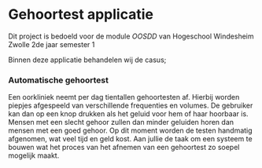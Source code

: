 # Gehoortest applicatie
Dit project is bedoeld voor de module *OOSDD* van Hogeschool Windesheim Zwolle 2de jaar semester 1

Binnen deze applicatie behandelen wij de casus;

### Automatische gehoortest

Een oorkliniek neemt per dag tientallen gehoortesten af. Hierbij worden piepjes afgespeeld van verschillende frequenties en volumes. De gebruiker kan dan op een knop drukken als het geluid voor hem of haar hoorbaar is. Mensen met een slecht gehoor zullen dan minder geluiden horen dan mensen met een goed gehoor. Op dit moment worden de testen handmatig afgenomen, wat veel tijd en geld kost. Aan jullie de taak om een systeem te bouwen wat het proces van het afnemen van een gehoortest zo soepel mogelijk maakt.
